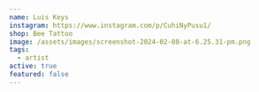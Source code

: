 ```yaml
---
name: Luis Keys
instagram: https://www.instagram.com/p/CuhiNyPusu1/
shop: Bee Tattoo
image: /assets/images/screenshot-2024-02-08-at-6.25.31-pm.png
tags:
  - artist
active: true
featured: false
---
```

